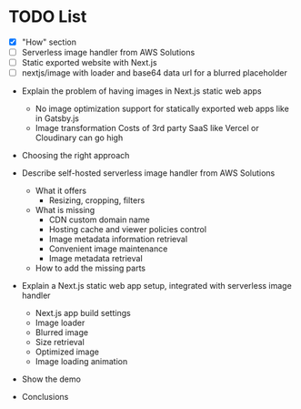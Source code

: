 # TODO List

- [x] "How" section
- [ ] Serverless image handler from AWS Solutions
- [ ] Static exported website with Next.js
- [ ] nextjs/image with loader and base64 data url for a blurred placeholder

* Explain the problem of having images in Next.js static web apps
    * No image optimization support for statically exported web apps like in Gatsby.js
    * Image transformation Costs of 3rd party SaaS like Vercel or Cloudinary can go high

* Choosing the right approach

* Describe self-hosted serverless image handler from AWS Solutions
  * What it offers
    * Resizing, cropping, filters
  * What is missing
    * CDN custom domain name
    * Hosting cache and viewer policies control
    * Image metadata information retrieval
    * Convenient image maintenance
    * Image metadata retrieval
  * How to add the missing parts

* Explain a Next.js static web app setup, integrated with serverless image handler
    * Next.js app build settings
    * Image loader
    * Blurred image
    * Size retrieval
    * Optimized image
    * Image loading animation

* Show the demo

* Conclusions
